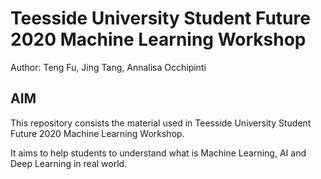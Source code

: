 # Teesside University Student Future 2020 Machine Learning Workshop #

Author: Teng Fu, Jing Tang, Annalisa Occhipinti

## AIM ##

This repository consists the material used in Teesside University Student Future 2020 Machine Learning Workshop.

It aims to help students to understand what is Machine Learning, AI and Deep Learning in real world.